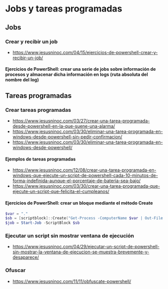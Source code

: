 # Jobs y tareas programadas

## Jobs

### Crear y recibir un job
* https://www.jesusninoc.com/04/15/ejercicios-de-powershell-crear-y-recibir-un-job/

#### Ejercicios de PowerShell: crear una serie de jobs sobre información de procesos y almacenar dicha información en logs (ruta absoluta del nombre del log)

## Tareas programadas

### Crear tareas programadas
* https://www.jesusninoc.com/03/27/crear-una-tarea-programada-desde-powershell-en-la-que-suene-una-alarma/
* https://www.jesusninoc.com/03/30/eliminar-una-tarea-programada-en-windows-desde-powershell-sin-pedir-confirmacion/
* https://www.jesusninoc.com/03/30/eliminar-una-tarea-programada-en-windows-desde-powershell/

#### Ejemplos de tareas programadas
* https://www.jesusninoc.com/12/08/crear-una-tarea-programada-en-windows-que-ejecute-un-script-de-powershell-cada-10-minutos-de-forma-indefinida-aunque-el-porcentaje-de-bateria-sea-bajo/
* https://www.jesusninoc.com/03/30/crear-una-tarea-programada-que-ejecute-un-script-que-felicita-el-cumpleanos/

#### Ejercicios de PowerShell: crear un bloque mediante el método Create
```PowerShell
$var = "."
$sb = [scriptblock]::Create("Get-Process -ComputerName $var | Out-File C:\Users\juan\procesos.txt -Append")
$job = Start-Job -ScriptBlock $sb
```

### Ejecutar un script sin mostrar ventana de ejecución
* https://www.jesusninoc.com/04/29/ejecutar-un-script-de-powershell-sin-mostrar-la-ventana-de-ejecucion-se-muestra-brevemente-y-desaparece/

### Ofuscar
* https://www.jesusninoc.com/11/11/obfuscate-powershell/
